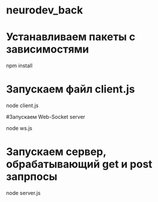 # neurodev_back

# Устанавливаем пакеты с зависимостями 

npm install

# Запускаем файл client.js

node client.js

#Запускаем Web-Socket server 

node ws.js

# Запускаем сервер, обрабатывающий get и post запрпосы

node server.js

